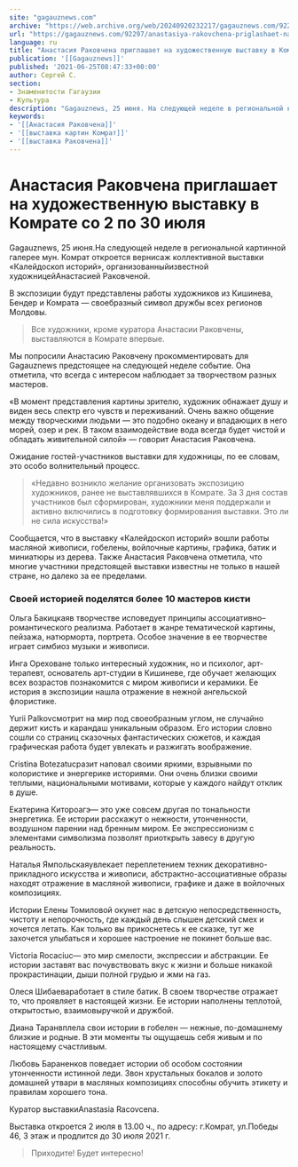 ```yaml
---
site: "gagauznews.com"
archive: "https://web.archive.org/web/20240920232217/gagauznews.com/92297/anastasiya-rakovchena-priglashaet-na-hudozhestvennuyu-vystavku-v-komrate-so-2-po-30-iyulya.html"
url: "https://gagauznews.com/92297/anastasiya-rakovchena-priglashaet-na-hudozhestvennuyu-vystavku-v-komrate-so-2-po-30-iyulya.html"
language: ru
title: "Анастасия Раковчена приглашает на художественную выставку в Комрате со 2 по 30 июля"
publication: '[[Gagauznews]]'
published: '2021-06-25T08:47:33+00:00'
author: Сергей С.
section:
- Знаменитости Гагаузии
- Культура
description: "Gagauznews, 25 июня. На следующей неделе в региональной картинной галерее мун. Комрат откроется вернисаж коллективной выставки «Калейдоскоп историй», организованный известной художницей Анастасией Раковченой. В экспозиции будут представлены работы художников из Кишинева, Бендер и Комрата — своебразный символ дружбы всех регионов Молдовы. Все художники, кроме куратора Анастасии Раковчены, выставляются в Комрате впервые. Мы попросили Анастасию Раковчену прокомментировать для Gagauznews предстоящее на следующей неделе событие. Она отметила, что всегда с интересом наблюдает за творчеством разных мастеров. «В момент представления картины зрителю, художник обнажает душу и виден весь спектр его чувств и переживаний. Очень важно общение между творческими людьми — это подобно океану […]"
keywords:
- '[[Анастасия Раковчена]]'
- '[[выставка картин Комрат]]'
- '[[выставка Раковчена]]'
---
```


# Анастасия Раковчена приглашает на художественную выставку в Комрате со 2 по 30 июля

Gagauznews, 25 июня.На следующей неделе в региональной картинной галерее мун. Комрат откроется вернисаж коллективной выставки «Калейдоскоп историй», организованныйизвестной художницейАнастасией Раковченой.

В экспозиции будут представлены работы художников из Кишинева, Бендер и Комрата — своебразный символ дружбы всех регионов Молдовы.

> Все художники, кроме куратора Анастасии Раковчены, выставляются в Комрате впервые.

Мы попросили Анастасию Раковчену прокомментировать для Gagauznews предстоящее на следующей неделе событие. Она отметила, что всегда с интересом наблюдает за творчеством разных мастеров.

«В момент представления картины зрителю, художник обнажает душу и виден весь спектр его чувств и переживаний. Очень важно общение между творческими людьми — это подобно океану и впадающих в него морей, озер и рек. В таком взаимодействие вода всегда будет чистой и обладать живительной силой» — говорит Анастасия Раковчена.

Ожидание гостей-участников выставки для художницы, по ее словам, это особо волнительный процесс.

> «Недавно возникло желание организовать экспозицию художников, ранее не выставлявшихся в Комрате. За 3 дня состав участников был сформирован, художники меня поддержали и активно включились в подготовку формирования выставки. Это ли не сила искусства!»

Сообщается, что в выставку «Калейдоскоп историй» вошли работы масляной живописи, гобелены, войлочные картины, графика, батик и миниатюры из дерева. Также Анастасия Раковчена отметила, что многие участники предстоящей выставки известны не только в нашей стране, но далеко за ее пределами.

### Своей историей поделятся более 10 мастеров кисти

Ольга Бакицкаяв творчестве исповедует принципы ассоциативно–романтического реализма. Работает в жанре тематической картины, пейзажа, натюрморта, портрета. Особое значение в ее творчестве играет симбиоз музыки и живописи.

Инга Ореховане только интересный художник, но и психолог, арт-терапевт, основатель арт-студии в Кишиневе, где обучает желающих всех возрастов познакомится с миром живописи и керамики. Ее история в экспозиции нашла отражение в нежной ангельской флористике.

Yurii Palkovсмотрит на мир под своеобразным углом, не случайно держит кисть и карандаш уникальным образом. Его истории словно сошли со страниц сказочных фантастических сюжетов, и каждая графическая работа будет увлекать и разжигать воображение.

Cristina Botezatuсразит наповал своими яркими, взрывными по колористике и энергерике историями. Они очень близки своими теплыми, национальными мотивами, которые у каждого найдут отклик в душе.

Екатерина Китороагэ— это уже совсем другая по тональности энергетика. Ее истории расскажут о нежности, утонченности, воздушном парении над бренным миром. Ее экспрессионизм с элементами символизма позволят приоткрыть завесу в другую реальность.

Наталья Ямпольскаяувлекает переплетением техник декоративно-прикладного искусства и живописи, абстрактно-ассоциативные образы находят отражение в масляной живописи, графике и даже в войлочных композициях.

Истории Елены Томиловой окунет нас в детскую непосредственность, чистоту и непорочность, где каждый день слышен детский смех и хочется летать. Как только вы прикоснетесь к ее сказке, тут же захочется улыбаться и хорошее настроение не покинет больше вас.

Victoria Rocaciuc— это мир смелости, экспрессии и абстракции. Ее истории заставят вас почувствовать вкус к жизни и больше никакой прокрастинации, дыши полной грудью и жми на газ.

Олеся Шибаеваработает в стиле батик. В своем творчестве отражает то, что проявляет в настоящей жизни. Ее истории наполнены теплотой, открытостью, взаимовыручкой и дружбой.

Диана Таранвплела свои истории в гобелен — нежные, по-домашнему близкие и родные. В эти моменты ты ощущаешь себя живым и по настоящему счастливым.

Любовь Бараненков поведает истории об особом состоянии утонченности истинной леди. Звон хрустальных бокалов и золото домашней утвари в масляных композициях способны обучить этикету и правилам хорошего тона.

Куратор выставкиAnastasia Racovcena.

Выставка откроется 2 июля в 13.00 ч., по адресу: г.Комрат, ул.Победы 46, 3 этаж и продлится до 30 июля 2021 г.

> Приходите! Будет интересно!